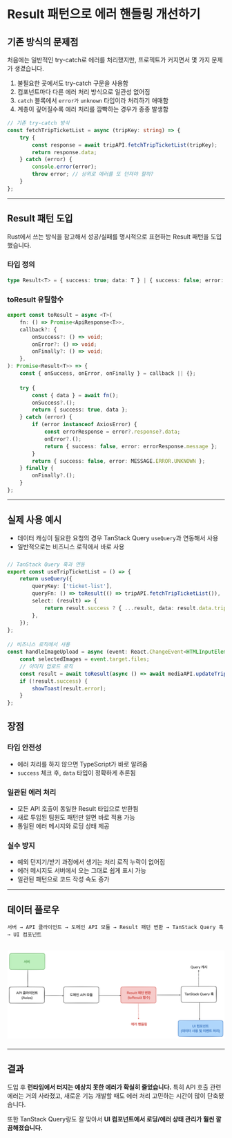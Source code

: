 # Result 패턴으로 에러 핸들링 개선하기

## 기존 방식의 문제점

처음에는 일반적인 try-catch로 에러를 처리했지만, 프로젝트가 커지면서 몇 가지 문제가 생겼습니다.

1. 불필요한 곳에서도 try-catch 구문을 사용함
2. 컴포넌트마다 다른 에러 처리 방식으로 일관성 없어짐
3. `catch` 블록에서 `error가` `unknown` 타입이라 처리하기 애매함
4. 계층이 깊어질수록 에러 처리를 깜빡하는 경우가 종종 발생함

```ts
// 기존 try-catch 방식
const fetchTripTicketList = async (tripKey: string) => {
    try {
        const response = await tripAPI.fetchTripTicketList(tripKey);
        return response.data;
    } catch (error) {
        console.error(error);
        throw error; // 상위로 에러를 또 던져야 할까?
    }
};
```

---

## Result 패턴 도입

Rust에서 쓰는 방식을 참고해서 성공/실패를 명시적으로 표현하는 Result 패턴을 도입했습니다.

### 타입 정의

```ts
type Result<T> = { success: true; data: T } | { success: false; error: string };
```

### toResult 유틸함수

```ts
export const toResult = async <T>(
    fn: () => Promise<ApiResponse<T>>,
    callback?: {
        onSuccess?: () => void;
        onError?: () => void;
        onFinally?: () => void;
    },
): Promise<Result<T>> => {
    const { onSuccess, onError, onFinally } = callback || {};

    try {
        const { data } = await fn();
        onSuccess?.();
        return { success: true, data };
    } catch (error) {
        if (error instanceof AxiosError) {
            const errorResponse = error?.response?.data;
            onError?.();
            return { success: false, error: errorResponse.message };
        }
        return { success: false, error: MESSAGE.ERROR.UNKNOWN };
    } finally {
        onFinally?.();
    }
};
```

---

## 실제 사용 예시

- 데이터 캐싱이 필요한 요청의 경우 TanStack Query `useQuery`과 연동해서 사용
- 일반적으로는 비즈니스 로직에서 바로 사용

###

```ts
// TanStack Query 훅과 연동
export const useTripTicketList = () => {
    return useQuery({
        queryKey: ['ticket-list'],
        queryFn: () => toResult(() => tripAPI.fetchTripTicketList()),
        select: (result) => {
            return result.success ? { ...result, data: result.data.trips } : result;
        },
    });
};

// 비즈니스 로직에서 사용
const handleImageUpload = async (event: React.ChangeEvent<HTMLInputElement>) => {
    const selectedImages = event.target.files;
    // 이미지 업로드 로직
    const result = await toResult(async () => await mediaAPI.updateTripStatus(tripKey));
    if (!result.success) {
        showToast(result.error);
    }
};
```

## 장점

### 타입 안전성

- 에러 처리를 하지 않으면 TypeScript가 바로 알려줌
- `success` 체크 후, `data` 타입이 정확하게 추론됨

### 일관된 에러 처리

- 모든 API 호출이 동일한 Result 타입으로 반환됨
- 새로 투입된 팀원도 패턴만 알면 바로 적용 가능
- 통일된 에러 메시지와 로딩 상태 제공

### 실수 방지

- 예외 던지기/받기 과정에서 생기는 처리 로직 누락이 없어짐
- 에러 메시지도 서버에서 오는 그대로 쉽게 표시 가능
- 일관된 패턴으로 코드 작성 속도 증가

---

## 데이터 플로우

```
서버 → API 클라이언트 → 도메인 API 모듈 → Result 패턴 변환 → TanStack Query 훅 → UI 컴포넌트
```

## ![alt text](image.png)

---

## 결과

도입 후 **런타임에서 터지는 예상치 못한 에러가 확실히 줄었습니다.** 특히 API 호출 관련 에러는 거의 사라졌고, 새로운 기능 개발할 때도 에러 처리 고민하는 시간이 많이 단축됐습니다.

또한 TanStack Query랑도 잘 맞아서 **UI 컴포넌트에서 로딩/에러 상태 관리가 훨씬 깔끔해졌습니다.**

